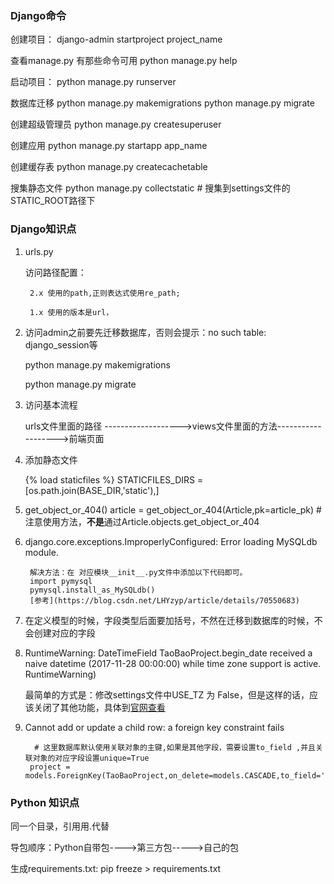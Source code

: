 
### Django命令

创建项目：
	django-admin startproject project_name
	
查看manage.py 有那些命令可用
	python manage.py  help

启动项目：
	python manage.py runserver

数据库迁移
	python manage.py makemigrations
	python manage.py migrate
	
创建超级管理员
	python manage.py  createsuperuser
	
创建应用
	python manage.py startapp app_name
	
创建缓存表
	python manage.py createcachetable
	
搜集静态文件
	python manage.py collectstatic # 搜集到settings文件的STATIC_ROOT路径下

	
### Django知识点
1. urls.py
	
	访问路径配置：
	
		2.x 使用的path,正则表达式使用re_path;
							
		1.x 使用的版本是url，
		
2. 访问admin之前要先迁移数据库，否则会提示：no such table: django_session等

	python manage.py makemigrations
	
	python manage.py migrate
	
3. 访问基本流程

	urls文件里面的路径 ------------------->views文件里面的方法------------------->前端页面
	
4. 添加静态文件

	{% load staticfiles %}
	STATICFILES_DIRS = [os.path.join(BASE_DIR,'static'),]
	
5. get_object_or_404()
	article = get_object_or_404(Article,pk=article_pk) # 注意使用方法，**不是**通过Article.objects.get_object_or_404
	
6. django.core.exceptions.ImproperlyConfigured: Error loading MySQLdb module.

		解决方法：在 对应模块__init__.py文件中添加以下代码即可。
		import pymysql
		pymysql.install_as_MySQLdb()
		[参考](https://blog.csdn.net/LHYzyp/article/details/70550683)
		
7. 在定义模型的时候，字段类型后面要加括号，不然在迁移到数据库的时候，不会创建对应的字段

8. RuntimeWarning: DateTimeField TaoBaoProject.begin_date received a naive datetime (2017-11-28 00:00:00) while time zone support is active. RuntimeWarning)

	最简单的方式是：修改settings文件中USE_TZ 为 False，但是这样的话，应该关闭了其他功能，具体到[官网查看](https://docs.djangoproject.com/en/2.0/topics/i18n/timezones/)
	
9. Cannot add or update a child row: a foreign key constraint fails 

		 # 这里数据库默认使用关联对象的主键,如果是其他字段，需要设置to_field ,并且关联对象的对应字段设置unique=True
		project = models.ForeignKey(TaoBaoProject,on_delete=models.CASCADE,to_field='original_id')
	
	
	
### Python 知识点

同一个目录，引用用.代替

导包顺序：Python自带包---->第三方包----->自己的包

生成requirements.txt:   pip freeze > requirements.txt